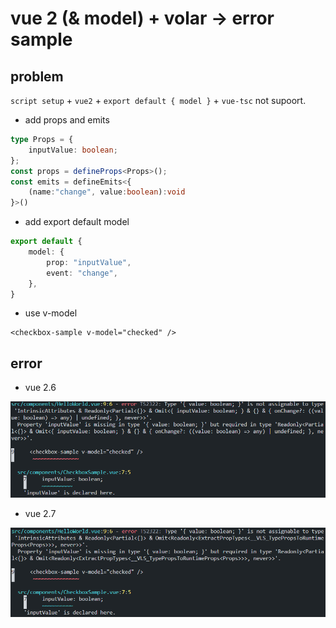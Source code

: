 # vue 2 (&amp; model) + volar -> error sample

## problem

`script setup` + `vue2` + `export default { model }` + `vue-tsc` not supoort.

* add props and emits

```ts
type Props = {
    inputValue: boolean;
};
const props = defineProps<Props>();
const emits = defineEmits<{
    (name:"change", value:boolean):void
}>()
```

* add export default model

```ts
export default {
    model: {
        prop: "inputValue",
        event: "change",
    },
}
```

* use v-model

```vue
<checkbox-sample v-model="checked" />
```

## error

* vue 2.6

![vue2.6 v-model error](./assets/vue2.6_error.png)

* vue 2.7

![vue2.7 v-model error](./assets/vue2.7_error.png)

